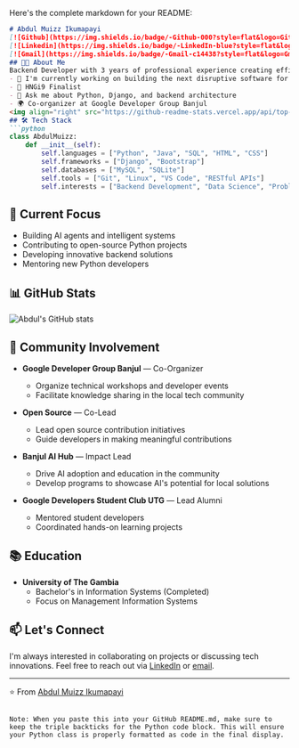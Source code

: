 Here's the complete markdown for your README:

```markdown
# Abdul Muizz Ikumapayi
[![Github](https://img.shields.io/badge/-Github-000?style=flat&logo=Github&logoColor=white)](https://github.com/lone-wolve)
[![Linkedin](https://img.shields.io/badge/-LinkedIn-blue?style=flat&logo=Linkedin&logoColor=white)](https://www.linkedin.com/in/abdul-muizz-ikumapayi-728a1b187/)
[![Gmail](https://img.shields.io/badge/-Gmail-c14438?style=flat&logo=Gmail&logoColor=white)](mailto:azikumapayi@gmail.com)
## 👨‍💻 About Me
Backend Developer with 3 years of professional experience creating efficient, scalable solutions with Python and Django. Information Systems graduate from the University of The Gambia, now working as a Software Engineer and Consultant.
- 🔭 I'm currently working on building the next disruptive software for the market
- 👯 HNGi9 Finalist
- 💬 Ask me about Python, Django, and backend architecture
- 🌍 Co-organizer at Google Developer Group Banjul
<img align="right" src="https://github-readme-stats.vercel.app/api/top-langs/?username=lone-wolve&layout=compact&theme=dark" width="45%" />
## 🛠️ Tech Stack
```python
class AbdulMuizz:
    def __init__(self):
        self.languages = ["Python", "Java", "SQL", "HTML", "CSS"]
        self.frameworks = ["Django", "Bootstrap"]
        self.databases = ["MySQL", "SQLite"]
        self.tools = ["Git", "Linux", "VS Code", "RESTful APIs"]
        self.interests = ["Backend Development", "Data Science", "Problem Solving"]
```

## 🌱 Current Focus

- Building AI agents and intelligent systems
- Contributing to open-source Python projects
- Developing innovative backend solutions
- Mentoring new Python developers

## 📊 GitHub Stats

![Abdul's GitHub stats](https://github-readme-stats.vercel.app/api?username=lone-wolve&show_icons=true&theme=dark)

## 👯 Community Involvement

- **Google Developer Group Banjul** — Co-Organizer
  - Organize technical workshops and developer events
  - Facilitate knowledge sharing in the local tech community

- **Open Source** — Co-Lead
  - Lead open source contribution initiatives
  - Guide developers in making meaningful contributions

- **Banjul AI Hub** — Impact Lead
  - Drive AI adoption and education in the community
  - Develop programs to showcase AI's potential for local solutions

- **Google Developers Student Club UTG** — Lead Alumni
  - Mentored student developers
  - Coordinated hands-on learning projects

## 📚 Education

- **University of The Gambia**
  - Bachelor's in Information Systems (Completed)
  - Focus on Management Information Systems

## 📫 Let's Connect

I'm always interested in collaborating on projects or discussing tech innovations. Feel free to reach out via [LinkedIn](https://www.linkedin.com/in/abdul-muizz-ikumapayi-728a1b187/) or [email](mailto:azikumapayi@gmail.com).

---

⭐️ From [Abdul Muizz Ikumapayi](https://github.com/lone-wolve)
```

Note: When you paste this into your GitHub README.md, make sure to keep the triple backticks for the Python code block. This will ensure your Python class is properly formatted as code in the final display.
